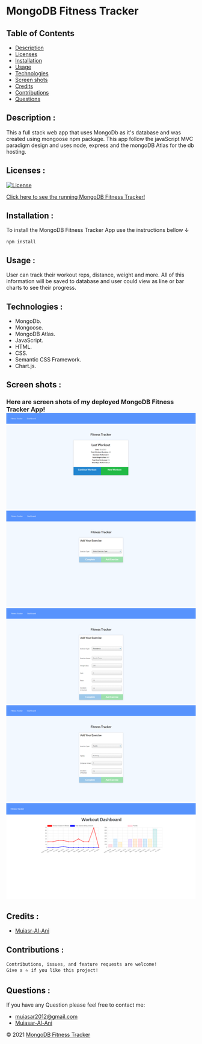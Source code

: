 
# MongoDB Fitness Tracker

## Table of Contents

- [Description](#description-)
- [Licenses](#licenses-)
- [Installation](#installation-)
- [Usage](#usage-)
- [Technologies](#technologies-)
- [Screen shots](#screen-shots-)
- [Credits](#credits-)
- [Contributions](#contributions-)
- [Questions](#questions-)


## Description : 
This a full stack web app that uses MongoDb as it's database and was created using mongoose npm package. This app follow the javaScript MVC paradigm design and uses node, express and the mongoDB Atlas for the db hosting.

## Licenses :
[![License](https://img.shields.io/badge/License-MIT-yellow.svg)](https://opensource.org/licenses/MIT)


[Click here to see the running MongoDB Fitness Tracker!](https://cryptic-stream-26960.herokuapp.com/)


## Installation : 
To install the MongoDB Fitness Tracker App use the instructions bellow &#8595;
```
npm install
```



## Usage : 
User can track their workout reps, distance, weight and more. All of this information will be saved to database and user could view as line or bar charts to see their progress.

## Technologies : 

-  MongoDb.
-  Mongoose.
-  MongoDB Atlas.
-  JavaScript.
-  HTML.
-  CSS.
-  Semantic CSS Framework.
-  Chart.js.

## Screen shots : 
### Here are screen shots of my deployed MongoDB Fitness Tracker App!![ScreenShot](./public/screenshots/fitness1.png)![ScreenShot](./public/screenshots/fitness2.png)![ScreenShot](./public/screenshots/fitness3.png)![ScreenShot](./public/screenshots/fitness4.png)![ScreenShot](./public/screenshots/fitness5.png)



## Credits :

- [Muiasr-Al-Ani](https://github.com/Muiasr-Al-Ani)


## Contributions :
    Contributions, issues, and feature requests are welcome!
    Give a ⭐️ if you like this project!



## Questions : 
If you have any Question please feel free to contact me:
- muiasar2012@gmail.com
- [Muiasar-Al-Ani](https://github.com/Muiasar-Al-Ani)



&copy; 2021 [MongoDB Fitness Tracker](https://github.com/Muiasar-Al-Ani)
